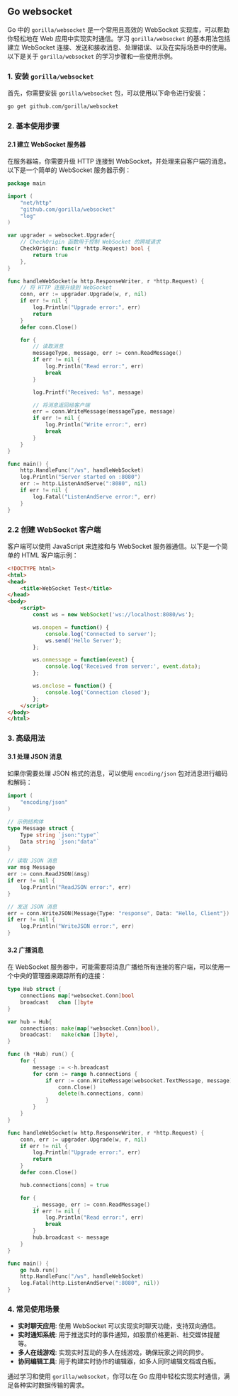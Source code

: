 ## Go websocket



Go 中的 `gorilla/websocket` 是一个常用且高效的 WebSocket 实现库，可以帮助你轻松地在 Web 应用中实现实时通信。学习 `gorilla/websocket` 的基本用法包括建立 WebSocket 连接、发送和接收消息、处理错误、以及在实际场景中的使用。以下是关于 `gorilla/websocket` 的学习步骤和一些使用示例。

### 1. 安装 `gorilla/websocket`
首先，你需要安装 `gorilla/websocket` 包，可以使用以下命令进行安装：
```bash
go get github.com/gorilla/websocket
```

### 2. 基本使用步骤
#### 2.1 建立 WebSocket 服务器
在服务器端，你需要升级 HTTP 连接到 WebSocket，并处理来自客户端的消息。以下是一个简单的 WebSocket 服务器示例：

```go
package main

import (
	"net/http"
	"github.com/gorilla/websocket"
	"log"
)

var upgrader = websocket.Upgrader{
	// CheckOrigin 函数用于控制 WebSocket 的跨域请求
	CheckOrigin: func(r *http.Request) bool {
		return true
	},
}

func handleWebSocket(w http.ResponseWriter, r *http.Request) {
	// 将 HTTP 连接升级到 WebSocket
	conn, err := upgrader.Upgrade(w, r, nil)
	if err != nil {
		log.Println("Upgrade error:", err)
		return
	}
	defer conn.Close()

	for {
		// 读取消息
		messageType, message, err := conn.ReadMessage()
		if err != nil {
			log.Println("Read error:", err)
			break
		}

		log.Printf("Received: %s", message)

		// 将消息返回给客户端
		err = conn.WriteMessage(messageType, message)
		if err != nil {
			log.Println("Write error:", err)
			break
		}
	}
}

func main() {
	http.HandleFunc("/ws", handleWebSocket)
	log.Println("Server started on :8080")
	err := http.ListenAndServe(":8080", nil)
	if err != nil {
		log.Fatal("ListenAndServe error:", err)
	}
}
```

### 2.2 创建 WebSocket 客户端
客户端可以使用 JavaScript 来连接和与 WebSocket 服务器通信。以下是一个简单的 HTML 客户端示例：

```html
<!DOCTYPE html>
<html>
<head>
    <title>WebSocket Test</title>
</head>
<body>
    <script>
        const ws = new WebSocket('ws://localhost:8080/ws');

        ws.onopen = function() {
            console.log('Connected to server');
            ws.send('Hello Server');
        };

        ws.onmessage = function(event) {
            console.log('Received from server:', event.data);
        };

        ws.onclose = function() {
            console.log('Connection closed');
        };
    </script>
</body>
</html>
```

### 3. 高级用法
#### 3.1 处理 JSON 消息
如果你需要处理 JSON 格式的消息，可以使用 `encoding/json` 包对消息进行编码和解码：

```go
import (
	"encoding/json"
)

// 示例结构体
type Message struct {
	Type string `json:"type"`
	Data string `json:"data"`
}

// 读取 JSON 消息
var msg Message
err := conn.ReadJSON(&msg)
if err != nil {
	log.Println("ReadJSON error:", err)
}

// 发送 JSON 消息
err = conn.WriteJSON(Message{Type: "response", Data: "Hello, Client"})
if err != nil {
	log.Println("WriteJSON error:", err)
}
```

#### 3.2 广播消息
在 WebSocket 服务器中，可能需要将消息广播给所有连接的客户端，可以使用一个中央的管理器来跟踪所有的连接：

```go
type Hub struct {
	connections map[*websocket.Conn]bool
	broadcast   chan []byte
}

var hub = Hub{
	connections: make(map[*websocket.Conn]bool),
	broadcast:   make(chan []byte),
}

func (h *Hub) run() {
	for {
		message := <-h.broadcast
		for conn := range h.connections {
			if err := conn.WriteMessage(websocket.TextMessage, message); err != nil {
				conn.Close()
				delete(h.connections, conn)
			}
		}
	}
}

func handleWebSocket(w http.ResponseWriter, r *http.Request) {
	conn, err := upgrader.Upgrade(w, r, nil)
	if err != nil {
		log.Println("Upgrade error:", err)
		return
	}
	defer conn.Close()

	hub.connections[conn] = true

	for {
		_, message, err := conn.ReadMessage()
		if err != nil {
			log.Println("Read error:", err)
			break
		}
		hub.broadcast <- message
	}
}

func main() {
	go hub.run()
	http.HandleFunc("/ws", handleWebSocket)
	log.Fatal(http.ListenAndServe(":8080", nil))
}
```

### 4. 常见使用场景
- **实时聊天应用**: 使用 WebSocket 可以实现实时聊天功能，支持双向通信。
- **实时通知系统**: 用于推送实时的事件通知，如股票价格更新、社交媒体提醒等。
- **多人在线游戏**: 实现实时互动的多人在线游戏，确保玩家之间的同步。
- **协同编辑工具**: 用于构建实时协作的编辑器，如多人同时编辑文档或白板。

通过学习和使用 `gorilla/websocket`，你可以在 Go 应用中轻松实现实时通信，满足各种实时数据传输的需求。